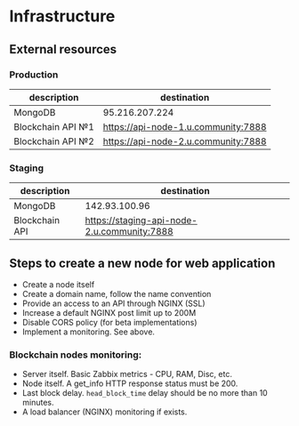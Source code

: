 # Infrastructure

## External resources

### Production

description | destination
--- | ---
MongoDB | 95.216.207.224
Blockchain API №1 | https://api-node-1.u.community:7888
Blockchain API №2 | https://api-node-2.u.community:7888


### Staging

description | destination
--- | ---
MongoDB | 142.93.100.96
Blockchain API | https://staging-api-node-2.u.community:7888

## Steps to create a new node for web application
* Create a node itself
* Create a domain name, follow the name convention 
* Provide an access to an API through NGINX (SSL)
* Increase a default NGINX post limit up to 200M
* Disable CORS policy (for beta implementations)
* Implement a monitoring. See above.

### Blockchain nodes monitoring:
* Server itself. Basic Zabbix metrics - CPU, RAM, Disc, etc.
* Node itself. A get_info HTTP response status must be 200.
* Last block delay. `head_block_time` delay should be no more than 10 minutes.
* A load balancer (NGINX) monitoring if exists.

